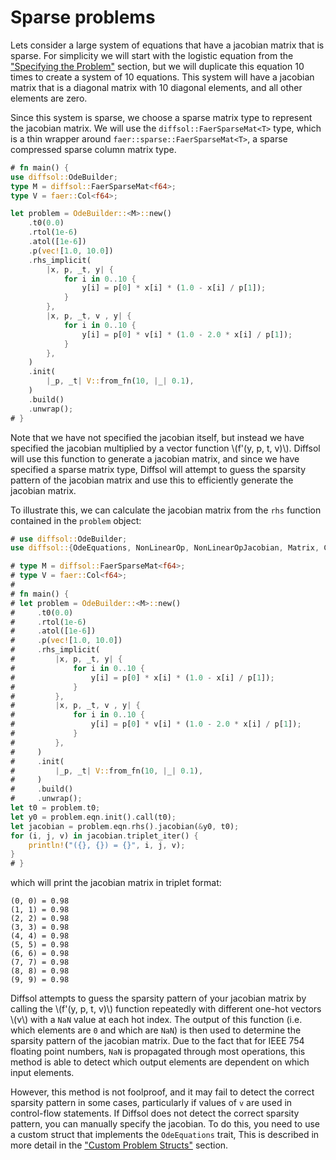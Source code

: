 # Sparse problems

Lets consider a large system of equations that have a jacobian matrix that is sparse. For simplicity we will start with the logistic equation from the ["Specifying the Problem"](./specifying_the_problem.md) section,
but we will duplicate this equation 10 times to create a system of 10 equations. This system will have a jacobian matrix that is a diagonal matrix with 10 diagonal elements, and all other elements are zero.

Since this system is sparse, we choose a sparse matrix type to represent the jacobian matrix. We will use the `diffsol::FaerSparseMat<T>` type, which is a thin wrapper around `faer::sparse::FaerSparseMat<T>`, a sparse compressed sparse column matrix type.

```rust
# fn main() {
use diffsol::OdeBuilder;
type M = diffsol::FaerSparseMat<f64>;
type V = faer::Col<f64>;

let problem = OdeBuilder::<M>::new()
    .t0(0.0)
    .rtol(1e-6)
    .atol([1e-6])
    .p(vec![1.0, 10.0])
    .rhs_implicit(
        |x, p, _t, y| {
            for i in 0..10 {
                y[i] = p[0] * x[i] * (1.0 - x[i] / p[1]);
            }
        },
        |x, p, _t, v , y| {
            for i in 0..10 {
                y[i] = p[0] * v[i] * (1.0 - 2.0 * x[i] / p[1]);
            }
        },
    )
    .init(
        |_p, _t| V::from_fn(10, |_| 0.1),
    )
    .build()
    .unwrap();
# }
```

Note that we have not specified the jacobian itself, but instead we have specified the jacobian multiplied by a vector function \\(f'(y, p, t, v)\\). 
Diffsol will use this function to generate a jacobian matrix, and since we have specified a sparse matrix type, Diffsol will attempt to 
guess the sparsity pattern of the jacobian matrix and use this to efficiently generate the jacobian matrix.

To illustrate this, we can calculate the jacobian matrix from the `rhs` function contained in the `problem` object:

```rust
# use diffsol::OdeBuilder;
use diffsol::{OdeEquations, NonLinearOp, NonLinearOpJacobian, Matrix, ConstantOp};

# type M = diffsol::FaerSparseMat<f64>;
# type V = faer::Col<f64>;
#
# fn main() {
# let problem = OdeBuilder::<M>::new()
#     .t0(0.0)
#     .rtol(1e-6)
#     .atol([1e-6])
#     .p(vec![1.0, 10.0])
#     .rhs_implicit(
#         |x, p, _t, y| {
#             for i in 0..10 {
#                 y[i] = p[0] * x[i] * (1.0 - x[i] / p[1]);
#             }
#         },
#         |x, p, _t, v , y| {
#             for i in 0..10 {
#                 y[i] = p[0] * v[i] * (1.0 - 2.0 * x[i] / p[1]);
#             }
#         },
#     )
#     .init(
#         |_p, _t| V::from_fn(10, |_| 0.1),
#     )
#     .build()
#     .unwrap();
let t0 = problem.t0;
let y0 = problem.eqn.init().call(t0);
let jacobian = problem.eqn.rhs().jacobian(&y0, t0);
for (i, j, v) in jacobian.triplet_iter() {
    println!("({}, {}) = {}", i, j, v);
}
# }
```

which will print the jacobian matrix in triplet format:

```
(0, 0) = 0.98
(1, 1) = 0.98
(2, 2) = 0.98
(3, 3) = 0.98
(4, 4) = 0.98
(5, 5) = 0.98
(6, 6) = 0.98
(7, 7) = 0.98
(8, 8) = 0.98
(9, 9) = 0.98
```

Diffsol attempts to guess the sparsity pattern of your jacobian matrix by calling the \\(f'(y, p, t, v)\\) function repeatedly with different one-hot vectors \\(v\\) 
with a `NaN` value at each hot index. The output of this function (i.e. which elements are `0` and which are `NaN`) is then used to determine the sparsity pattern of the jacobian matrix.
Due to the fact that for IEEE 754 floating point numbers, `NaN` is propagated through most operations, this method is able to detect which output elements are dependent on which input elements.

However, this method is not foolproof, and it may fail to detect the correct sparsity pattern in some cases, particularly if values of `v` are used in control-flow statements. 
If Diffsol does not detect the correct sparsity pattern, you can manually specify the jacobian. To do this, you need to use a custom struct that implements the `OdeEquations` trait,
This is described in more detail in the ["Custom Problem Structs"](./custom_problem_structs.md) section.